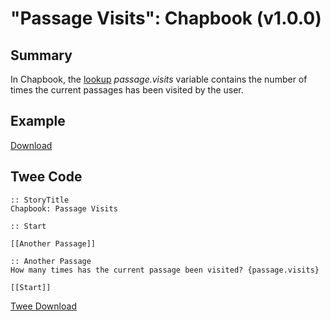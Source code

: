 # "Passage Visits": Chapbook (v1.0.0)

## Summary

In Chapbook, the [lookup](https://klembot.github.io/chapbook/guide/state/objects-and-lookups.html) *passage.visits* variable contains the number of times the current passages has been visited by the user.

## Example

[Download](chapbook_passagevisits_example.html)

## Twee Code

```twee
:: StoryTitle
Chapbook: Passage Visits

:: Start

[[Another Passage]]

:: Another Passage
How many times has the current passage been visited? {passage.visits}

[[Start]]

```

[Twee Download](chapbook_passagevisits_twee.txt)
